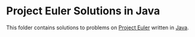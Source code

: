 # Project Euler Solutions in Java

This folder contains solutions to problems on [Project Euler](https://projecteuler.net/archives) written in [Java](https://www.java.com/en/).
